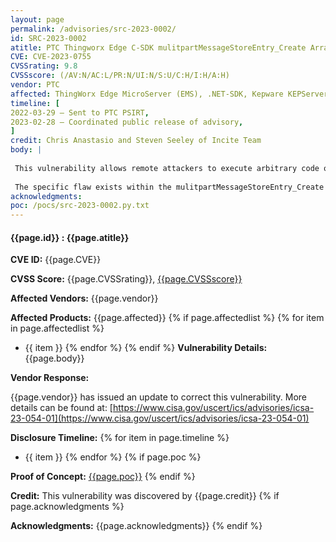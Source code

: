 ```yaml
---
layout: page
permalink: /advisories/src-2023-0002/
id: SRC-2023-0002
atitle: PTC Thingworx Edge C-SDK mulitpartMessageStoreEntry_Create Array Indexing Out-of-Bounds Write Remote Code Execution Vulnerability
CVE: CVE-2023-0755
CVSSrating: 9.8
CVSSscore: (/AV:N/AC:L/PR:N/UI:N/S:U/C:H/I:H/A:H)
vendor: PTC
affected: ThingWorx Edge MicroServer (EMS), .NET-SDK, Kepware KEPServerEX, ThingWorx Kepware Server, ThingWorx Industrial Connectivity, ThingWorx Kepware Edge 
timeline: [
2022-03-29 – Sent to PTC PSIRT,
2023-02-28 – Coordinated public release of advisory,
]
credit: Chris Anastasio and Steven Seeley of Incite Team
body: |
 
 This vulnerability allows remote attackers to execute arbitrary code on affected installations of PTC Thingworx Edge C-SDK. Authentication is not required to exploit this vulnerability.
 
 The specific flaw exists within the mulitpartMessageStoreEntry_Create function. An out-of-bounds write occurs when processing attacker controlled data. An attacker can leverage this vulnerability to cause a denial of service or execute code in the context of the application.
acknowledgments:
poc: /pocs/src-2023-0002.py.txt
---
```


#### **{{page.id}} : {{page.atitle}}**

**CVE ID:**
{{page.CVE}}

**CVSS Score:**
{{page.CVSSrating}}, [{{page.CVSSscore}}](https://nvd.nist.gov/vuln-metrics/cvss/v3-calculator?vector={{page.CVSSscore}})

**Affected Vendors:**
{{page.vendor}}

**Affected Products:**
{{page.affected}}
{% if page.affectedlist %}
{% for item in page.affectedlist %}
  - {{ item }}
{% endfor %}
{% endif %}
**Vulnerability Details:**
{{page.body}}

**Vendor Response:**

{{page.vendor}} has issued an update to correct this vulnerability. More details can be found at: [https://www.cisa.gov/uscert/ics/advisories/icsa-23-054-01](https://www.cisa.gov/uscert/ics/advisories/icsa-23-054-01)

**Disclosure Timeline:**
{% for item in page.timeline %}
  - {{ item }}
{% endfor %}
{% if page.poc %}

**Proof of Concept:**
[{{page.poc}}]({{page.poc}})
{% endif %}

**Credit:**
This vulnerability was discovered by {{page.credit}}
{% if page.acknowledgments %}

**Acknowledgments:**
{{page.acknowledgments}}
{% endif %}
